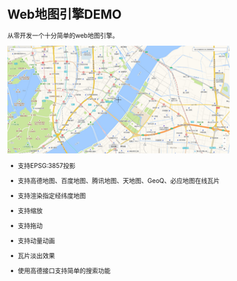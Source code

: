 # Web地图引擎DEMO

从零开发一个十分简单的web地图引擎。

![](./public/Snipaste.jpg)

- 支持EPSG:3857投影

- 支持高德地图、百度地图、腾讯地图、天地图、GeoQ、必应地图在线瓦片

- 支持渲染指定经纬度地图

- 支持缩放

- 支持拖动

- 支持动量动画

- 瓦片淡出效果

- 使用高德接口支持简单的搜索功能